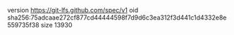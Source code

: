 version https://git-lfs.github.com/spec/v1
oid sha256:75adcaae272cf877cd44444598f7d9d6c3ea312f3d441c1d4332e8e559735f38
size 13930
